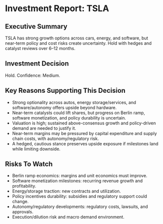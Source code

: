 # Investment Report: TSLA
## Executive Summary
TSLA has strong growth options across cars, energy, and software, but near-term policy and cost risks create uncertainty. Hold with hedges and catalyst reviews over 6–12 months.

## Investment Decision
Hold. Confidence: Medium.

## Key Reasons Supporting This Decision
- Strong optionality across autos, energy storage/services, and software/autonomy offers upside beyond hardware.
- Near-term catalysts could lift shares, but progress on Berlin ramp, software monetization, and policy durability is uncertain.
- Valuation is high; sustained above-consensus growth and policy-driven demand are needed to justify it.
- Near-term margins may be pressured by capital expenditure and supply chain costs, with autonomy/regulatory risk.
- A hedged, cautious stance preserves upside exposure if milestones land while limiting downside.

## Risks To Watch
- Berlin ramp economics: margins and unit economics must improve.
- Software monetization milestones: recurring revenue growth and profitability.
- Energy/storage traction: new contracts and utilization.
- Policy incentives durability: subsidies and regulatory support could change.
- Autonomy/regulatory developments: regulatory costs, lawsuits, and approvals.
- Execution/dilution risk and macro demand environment.